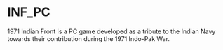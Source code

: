 # INF_PC
1971 Indian Front is a PC game developed as a tribute to the Indian Navy towards their contribution during the 1971 Indo-Pak War.
